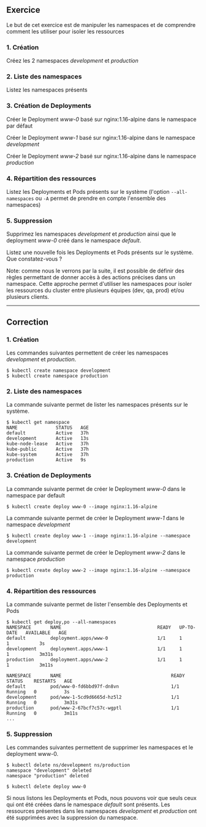## Exercice

Le but de cet exercice est de manipuler les namespaces et de comprendre comment les utiliser pour isoler les ressources

### 1. Création

Créez les 2 namespaces *development* et *production*

### 2. Liste des namespaces

Listez les namespaces présents

### 3. Création de Deployments

Créer le Deployment *www-0* basé sur nginx:1.16-alpine dans le namespace par défaut

Créer le Deployment *www-1* basé sur nginx:1.16-alpine dans le namespace *development*

Créer le Deployment *www-2* basé sur nginx:1.16-alpine dans le namespace *production*

### 4. Répartition des ressources

Listez les Deployments et Pods présents sur le système (l'option `--all-namespaces` ou `-A` permet de prendre en compte l'ensemble des namespaces)

### 5. Suppression

Supprimez les namespaces *development* et *production* ainsi que le deployment *www-0* créé dans le namespace *default*.

Listez une nouvelle fois les Deployments et Pods présents sur le système. Que constatez-vous ?

Note: comme nous le verrons par la suite, il est possible de définir des règles permettant de donner accès à des actions précises dans un namespace. Cette approche permet d'utiliser les namespaces pour isoler les ressources du cluster entre plusieurs équipes (dev, qa, prod) et/ou plusieurs clients.

---

## Correction

### 1. Création

Les commandes suivantes permettent de créer les namespaces *development* et *production*.

```
$ kubectl create namespace development
$ kubectl create namespace production
```

### 2. Liste des namespaces

La commande suivante permet de lister les namespaces présents sur le système.

```
$ kubectl get namespace
NAME              STATUS   AGE
default           Active   37h
development       Active   13s
kube-node-lease   Active   37h
kube-public       Active   37h
kube-system       Active   37h
production        Active   9s
```

### 3. Création de Deployments

La commande suivante permet de créer le Deployment *www-0* dans le namespace par default

```
$ kubectl create deploy www-0 --image nginx:1.16-alpine
```

La commande suivante permet de créer le Deployment *www-1* dans le namespace *development*

```
$ kubectl create deploy www-1 --image nginx:1.16-alpine --namespace development
```

La commande suivante permet de créer le Deployment *www-2* dans le namespace *production*

```
$ kubectl create deploy www-2 --image nginx:1.16-alpine --namespace production
```

### 4. Répartition des ressources

La commande suivante permet de lister l'ensemble des Deployments et Pods

```
$ kubectl get deploy,po --all-namespaces
NAMESPACE       NAME                                   READY   UP-TO-DATE   AVAILABLE   AGE
default         deployment.apps/www-0                  1/1     1            1           3s
development     deployment.apps/www-1                  1/1     1            1           3m31s
production      deployment.apps/www-2                  1/1     1            1           3m11s

NAMESPACE       NAME                                        READY   STATUS    RESTARTS   AGE
default         pod/www-0-fd6bbd97f-dn8vn                   1/1     Running   0          3s
development     pod/www-1-5cd9d6665d-hz5l2                  1/1     Running   0          3m31s
production      pod/www-2-67bcf7c57c-wgptl                  1/1     Running   0          3m11s
...
```

### 5. Suppression

Les commandes suivantes permettent de supprimer les namespaces et le deployment www-0.

```
$ kubectl delete ns/development ns/production
namespace "development" deleted
namespace "production" deleted

$ kubectl delete deploy www-0
```

Si nous listons les Deployments et Pods, nous pouvons voir que seuls ceux qui ont été créées dans le namespace *default* sont présents. Les ressources présentes dans les namespaces *development* et *production* ont été supprimées avec la suppression du namespace.
